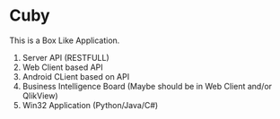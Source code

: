 Cuby
====
This is a Box Like Application.

1. Server API (RESTFULL)
2. Web Client based API
3. Android CLient based on API
4. Business Intelligence Board (Maybe should be in Web Client and/or QlikView)
5. Win32 Application (Python/Java/C#)
